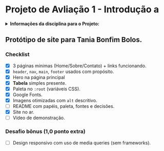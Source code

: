 # Projeto de Avliação 1 - Introdução a 

<details>
<summary><strong> Informações da disciplina para o Projeto: </summary></strong>

### 1. Objetivo

Criar um site estático institucional (apenas HTML e CSS) para uma marca fictícia à escolha do trio (ex.: cafeteria, estúdio de design, ONG, clínica, entre outros), focado em HTML semântico, CSS organizado e acessibilidade básica.

### 2. Regras e escopo

**Tecnologias**: apenas HTML5 + CSS3 (sem frameworks; permitido Google Fonts e ícones via CDN).

[Mais Informações do Projeto](./project-info.md)

</details>

## Protótipo de site para Tania Bonfim Bolos.

### Checklist

- [x]  3 páginas mínimas (Home/Sobre/Contato) + links funcionando.
- [x]  `header`, `nav`, `main`, `footer` usados com propósito.
- [x]  Hero na página principal
- [x]  **Tabela** simples presente.
- [x]  Paleta no `:root` (variáveis CSS).
- [x]  Google Fonts.
- [x]  Imagens otimizadas com `alt` descritivo.
- [ ]  README com papéis, paleta, fontes e decisões.
- [x]  Site no ar.
- [ ]  Vídeo de demonstração.

### Desafio bônus (1,0 ponto extra)

- [ ] Design responsivo com uso de media queries (sem frameworks).

